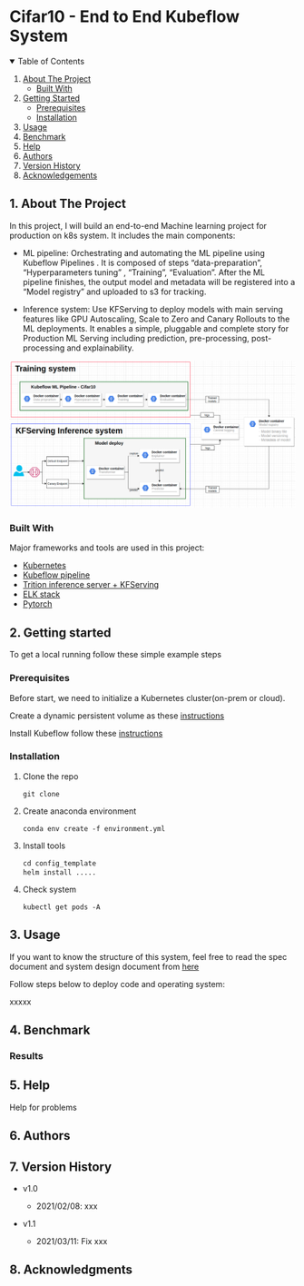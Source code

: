 # Cifar10 - End to End Kubeflow System 

<!-- TABLE OF CONTENTS -->
<details open="open">
  <summary>Table of Contents</summary>
  <ol>
    <li>
      <a href="#1-about-the-project">About The Project</a>
      <ul>
        <li><a href="#built-with">Built With</a></li>
      </ul>
    </li>
    <li>
      <a href="#2-getting-started">Getting Started</a>
      <ul>
        <li><a href="#prerequisites">Prerequisites</a></li>
        <li><a href="#installation">Installation</a></li>
      </ul>
    </li>
    <li><a href="#3-usage">Usage</a></li>
    <li><a href="#4-benchmark">Benchmark</a></li>
    <li><a href="#5-help">Help</a></li>
    <li><a href="#6-authors">Authors</a></li>
    <li><a href="#7-version-history">Version History</a></li>
    <li><a href="#8-acknowledgements">Acknowledgements</a></li>
  </ol>
</details>

<!-- ABOUT THE PROJECT -->
## 1. About The Project

In this project, I will build an end-to-end Machine learning project for production on k8s system. It includes the
 main components:

- ML pipeline: Orchestrating and automating the ML pipeline using Kubeflow Pipelines . It is composed of steps 
“data-preparation”, “Hyperparameters tuning” , “Training”, “Evaluation”. After the ML pipeline finishes, the output 
model and metadata will be registered into a “Model registry” and uploaded to s3 for tracking.

- Inference system: Use KFServing to deploy models with main serving features like GPU Autoscaling, Scale to Zero and 
Canary Rollouts to the ML deployments. It enables a simple, pluggable and complete story for Production ML Serving 
including prediction, pre-processing, post-processing and explainability.

 
![](images/overall.png)

 ### Built With
 
 Major frameworks and tools are used in this project:
 * [Kubernetes]()
 * [Kubeflow pipeline](https://www.kubeflow.org/docs/about/kubeflow/)
 * [Trition inference server + KFServing]()
 * [ELK stack]()
 * [Pytorch]()
 
<!-- GETTING STARTED -->
## 2. Getting started

To get a local running follow these simple example steps

### Prerequisites

Before start, we need to initialize a Kubernetes cluster(on-prem or cloud).

Create a dynamic persistent volume as these [instructions]()

Install Kubeflow follow these [instructions](https://www.kubeflow.org/docs/started/installing-kubeflow/)

### Installation

1. Clone the repo
    ```
   git clone 
   ```
2. Create anaconda environment
   ```
   conda env create -f environment.yml
   ```
3. Install tools 
    ```
   cd config_template
   helm install .....
    ```
4. Check system
    ```
   kubectl get pods -A
   ```
   
## 3. Usage

If you want to know the structure of this system, feel free to read the spec document and system design document from 
[here]()

Follow steps below to  deploy code and operating system:

xxxxx

## 4. Benchmark 

### Results

## 5. Help

Help for problems  

## 6. Authors
 

## 7. Version History
* v1.0
    * 2021/02/08: xxx
 
* v1.1
    * 2021/03/11: Fix xxx
    
## 8. Acknowledgments



